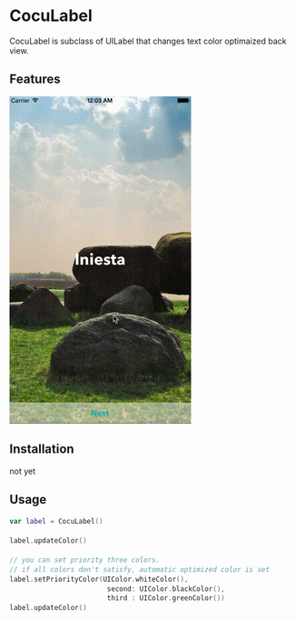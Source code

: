 # CocuLabel

CocuLabel is subclass of UILabel that changes text color optimaized back view.

## Features

![Alt Text](https://github.com/ushisantoasobu/CocuLabel/blob/master/cocu_demo.gif)

## Installation

not yet

## Usage

```swift
var label = CocuLabel()

label.updateColor()

// you can set priority three colors.
// if all colors don't satisfy, automatic optimized color is set
label.setPriorityColor(UIColor.whiteColor(),
            			second: UIColor.blackColor(),
            			third : UIColor.greenColor())
label.updateColor()
```
